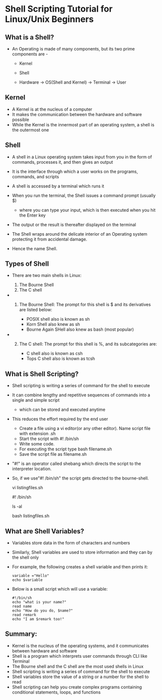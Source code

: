 #	Shell Scripting Tutorial for Linux/Unix Beginners

##	What is a Shell?

-	An Operating is made of many components, but its two prime components are -

	- 	Kernel 
	-	Shell
	
		
		
	-	Hardware -> OS(Shell and Kernel) -> Terminal -> User
	

## 	Kernel

-	A Kernel is at the nucleus of a computer
-	It makes the communication between the hardware and software possible
-	While the Kernel is the innermost part of an operating system, a shell is the outermost one


## Shell

-	A shell in a Linux operating system takes input from you in the form of commands, processes it, and then gives an output
-	It is the interface through which a user works on the programs, commands, and scripts
-	A shell is accessed by a terminal which runs it
-	When you run the terminal, the Shell issues a command prompt (usually $)
	-	where you can type your input, which is then executed when you hit the Enter key

- 	The output or the result is thereafter displayed on the terminal
-	The Shell wraps around the delicate interior of an Operating system protecting it from accidental damage. 
-	Hence the name Shell.


##	Types of Shell
	
-	There are two main shells in Linux:

	1. The Bourne Shell
	2. The C shell
	
	
-	1. The Bourne Shell: The prompt for this shell is $ and its derivatives are listed below:

		-	POSIX shell also is known as sh
		-	Korn Shell also knew as sh
		-	Bourne Again SHell also knew as bash (most popular)	
	
-	2. The C shell: The prompt for this shell is %, and its subcategories are:

		-	C shell also is known as csh
		-	Tops C shell also is known as tcsh	


##	What is Shell Scripting?

-	Shell scripting is writing a series of command for the shell to execute
-	It can combine lengthy and repetitive sequences of commands into a single and simple script
	-	which can be stored and executed anytime
-	This reduces the effort required by the end user
	
	-	Create a file using a vi editor(or any other editor).  Name  script file with extension .sh
	-	Start the script with #! /bin/sh
	-	Write some code.
	-	For executing the script type bash filename.sh
	-	Save the script file as filename.sh


-	"#!" is an operator called shebang which directs the script to the interpreter location. 
-	So, if we use"#! /bin/sh" the script gets directed to the bourne-shell.

	vi listingfiles.sh
	
	#! /bin/sh

	ls -al
	
	bash listingfiles.sh
	
	


##	What are Shell Variables?

-	Variables store data in the form of characters and numbers
-	Similarly, Shell variables are used to store information and they can by the shell only


-	For example, the following creates a shell variable and then prints it:

		variable ="Hello"
		echo $variable


-	Below is a small script which will use a variable:

		#!/bin/sh
		echo "what is your name?"
		read name
		echo "How do you do, $name?"
		read remark
		echo "I am $remark too!"



##	Summary:

-	Kernel is the nucleus of the operating systems, and it communicates between hardware and software
-	Shell is a program which interprets user commands through CLI like Terminal
-	The Bourne shell and the C shell are the most used shells in Linux
-	Shell scripting is writing a series of command for the shell to execute
-	Shell variables store the value of a string or a number for the shell to read
-	Shell scripting can help you create complex programs containing conditional statements, loops, and functions




















